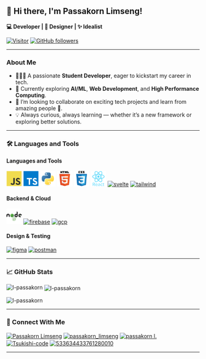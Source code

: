 ## 👋 Hi there, I'm Passakorn Limseng!  
**💻 Developer | 🎨 Designer | ✨ Idealist**  

[![Visitor](https://komarev.com/ghpvc/?username=l-passakorn&label=Profile%20views&color=0e75b6&style=flat)](https://github.com/l-passakorn)  [![GitHub followers](https://img.shields.io/github/followers/l-passakorn?style=social&label=Follow)](https://github.com/l-passakorn?tab=followers)  

---

### About Me  

- 🧑🏼‍🎓 A passionate **Student Developer**, eager to kickstart my career in tech.  
- 🌱 Currently exploring **AI/ML**, **Web Development**, and **High Performance Computing**.  
- 👯 I’m looking to collaborate on exciting tech projects and learn from amazing people 🥰.  
- 💡 Always curious, always learning — whether it’s a new framework or exploring better solutions.  

---

### 🛠️ Languages and Tools  

#### Languages and Tools  
<p align="left">
  <a href="https://developer.mozilla.org/en-US/docs/Web/JavaScript" target="_blank" rel="noreferrer"><img src="https://raw.githubusercontent.com/devicons/devicon/master/icons/javascript/javascript-original.svg" alt="javascript" width="40" height="40"/></a>
  <a href="https://www.typescriptlang.org/" target="_blank" rel="noreferrer"><img src="https://raw.githubusercontent.com/devicons/devicon/master/icons/typescript/typescript-original.svg" alt="typescript" width="40" height="40"/></a>
  <a href="https://www.python.org" target="_blank" rel="noreferrer"><img src="https://raw.githubusercontent.com/devicons/devicon/master/icons/python/python-original.svg" alt="python" width="40" height="40"/></a>
  <a href="https://www.w3.org/html/" target="_blank" rel="noreferrer"><img src="https://raw.githubusercontent.com/devicons/devicon/master/icons/html5/html5-original-wordmark.svg" alt="html5" width="40" height="40"/></a>
  <a href="https://www.w3schools.com/css/" target="_blank" rel="noreferrer"><img src="https://raw.githubusercontent.com/devicons/devicon/master/icons/css3/css3-original-wordmark.svg" alt="css3" width="40" height="40"/></a>
  <a href="https://reactjs.org/" target="_blank" rel="noreferrer"><img src="https://raw.githubusercontent.com/devicons/devicon/master/icons/react/react-original-wordmark.svg" alt="react" width="40" height="40"/></a>
  <a href="https://svelte.dev" target="_blank" rel="noreferrer"><img src="https://upload.wikimedia.org/wikipedia/commons/1/1b/Svelte_Logo.svg" alt="svelte" width="40" height="40"/></a>
  <a href="https://tailwindcss.com/" target="_blank" rel="noreferrer"><img src="https://www.vectorlogo.zone/logos/tailwindcss/tailwindcss-icon.svg" alt="tailwind" width="40" height="40"/></a>
</p>

#### Backend & Cloud  
<p align="left">
  <a href="https://nodejs.org" target="_blank" rel="noreferrer"><img src="https://raw.githubusercontent.com/devicons/devicon/master/icons/nodejs/nodejs-original-wordmark.svg" alt="nodejs" width="40" height="40"/></a>
  <a href="https://firebase.google.com/" target="_blank" rel="noreferrer"><img src="https://www.vectorlogo.zone/logos/firebase/firebase-icon.svg" alt="firebase" width="40" height="40"/></a>
  <a href="https://cloud.google.com" target="_blank" rel="noreferrer"><img src="https://www.vectorlogo.zone/logos/google_cloud/google_cloud-icon.svg" alt="gcp" width="40" height="40"/></a>
</p>

#### Design & Testing  
<p align="left">
  <a href="https://www.figma.com/" target="_blank" rel="noreferrer"><img src="https://www.vectorlogo.zone/logos/figma/figma-icon.svg" alt="figma" width="40" height="40"/></a>
  <a href="https://www.postman.com/" target="_blank" rel="noreferrer"><img src="https://www.vectorlogo.zone/logos/getpostman/getpostman-icon.svg" alt="postman" width="40" height="40"/></a>
</p>

---

### 📈 GitHub Stats  

<p><img align="left" src="https://github-readme-stats.vercel.app/api/top-langs?username=l-passakorn&show_icons=true&locale=en&layout=compact" alt="l-passakorn" /></p>  

<p>&nbsp;<img align="center" src="https://github-readme-stats.vercel.app/api?username=l-passakorn&show_icons=true&locale=en" alt="l-passakorn" /></p>  

<p><img align="center" src="https://github-readme-streak-stats.herokuapp.com/?user=l-passakorn&" alt="l-passakorn" /></p>  

---

### 🤝 Connect With Me  

<p align="left">
  <a href="https://www.facebook.com/passakornlimseng/" target="blank"><img align="center" src="https://raw.githubusercontent.com/rahuldkjain/github-profile-readme-generator/master/src/images/icons/Social/facebook.svg" alt="Passakorn Limseng" height="30" width="40" /></a>
  <a href="https://instagram.com/passakorn_limseng" target="blank"><img align="center" src="https://raw.githubusercontent.com/rahuldkjain/github-profile-readme-generator/master/src/images/icons/Social/instagram.svg" alt="passakorn_limseng" height="30" width="40" /></a>
  <a href="https://www.hackerrank.com/passakornlimseng" target="blank"><img align="center" src="https://raw.githubusercontent.com/rahuldkjain/github-profile-readme-generator/master/src/images/icons/Social/hackerrank.svg" alt="passakorn l." height="30" width="40" /></a>
  <a href="https://www.leetcode.com/Tsukishi-code" target="blank"><img align="center" src="https://raw.githubusercontent.com/rahuldkjain/github-profile-readme-generator/master/src/images/icons/Social/leet-code.svg" alt="Tsukishi-code" height="30" width="40" /></a>
  <a href="https://discordapp.com/users/533634433761280010" target="blank"><img align="center" src="https://raw.githubusercontent.com/rahuldkjain/github-profile-readme-generator/master/src/images/icons/Social/discord.svg" alt="533634433761280010" height="30" width="40" /></a>
</p>  

---
